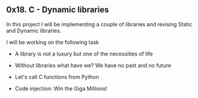 ## 0x18. C - Dynamic libraries
In this project I will be implementing a couple of libraries and revising Static and Dynamic libraries.


I will be working on the following task


* A library is not a luxury but one of the necessities of life

* Without libraries what have we? We have no past and no future

* Let's call C functions from Python

* Code injection: Win the Giga Millions!